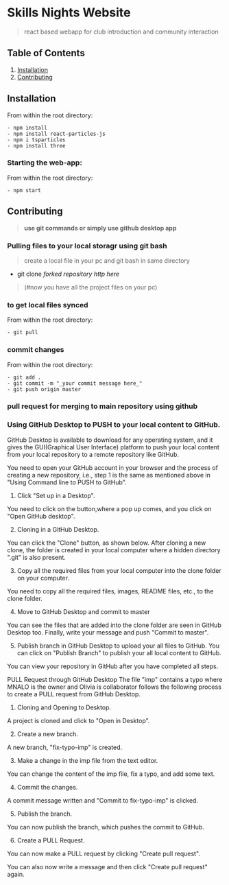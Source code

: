 # Skills Nights Website
> react based webapp for club introduction and community interaction

## Table of Contents

1. [Installation](#installation)
2. [Contributing](#contributing)

## Installation 

From within the root directory:

```
- npm install
- npm install react-particles-js
- npm i tsparticles
- npm install three
```

### Starting the web-app:

From within the root directory:

```
- npm start
```


## Contributing

> __use git commands or simply use github desktop app__


### Pulling files to your local storagr using git bash
> create a local file in your pc and git bash in same directory
- git clone _forked repository http here_
> (#now you have all the project files on your pc)

### to get local files synced
From within the root directory:

```
- git pull
```

### commit changes
From within the root directory:

```
- git add .
- git commit -m "_your commit message here_"
- git push origin master
```
### pull request for merging to main repository using github


### Using GitHub Desktop to PUSH to your local content to GitHub.
GitHub Desktop is available to download for any operating system, and it gives the GUI(Graphical User Interface) platform to push your local content from your local repository to a remote repository like GitHub.

You need to open your GitHub account in your browser and the process of creating a new repository, i.e., step 1 is the same as mentioned above in "Using Command line to PUSH to GitHub".

1. Click "Set up in a Desktop".

You need to click on the button,where a pop up comes, and you click on "Open GitHub desktop".

2. Cloning in a GitHub Desktop.

You can click the "Clone" button, as shown below.
After cloning a new clone, the folder is created in your local computer where a hidden directory ".git" is also present.

3. Copy all the required files from your local computer into the clone folder on your computer.

You need to copy all the required files, images, README files, etc., to the clone folder.

4. Move to GitHub Desktop and commit to master

You can see the files that are added into the clone folder are seen in GitHub Desktop too. Finally, write your message and push "Commit to master".

5. Publish branch in GitHub Desktop to upload your all files to GitHub.
You can click on "Publish Branch" to publish your all local content to GitHub.

You can view your repository in GitHub after you have completed all steps.


PULL Request through GitHub Desktop
The file "imp" contains a typo where MNALO is the owner and Olivia is collaborator follows the following process to create a PULL request from GitHub Desktop.

1. Cloning and Opening to Desktop.

A project is cloned and click to "Open in Desktop".

2. Create a new branch.

A new branch, "fix-typo-imp" is created.

3. Make a change in the imp file from the text editor.

You can change the content of the imp file, fix a typo, and add some text.

4. Commit the changes.

A commit message written and "Commit to fix-typo-imp" is clicked.

5. Publish the branch.

You can now publish the branch, which pushes the commit to GitHub.

6. Create a PULL Request.

You can now make a PULL request by clicking "Create pull request".

You can also now write a message and then click "Create pull request" again.
